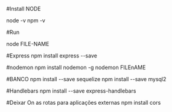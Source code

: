 #Install NODE

node -v
npm -v

#Run

node FILE-NAME

#Express
npm install express --save

#nodemon
npm install nodemon -g
nodemon FILEnAME

#BANCO
npm install --save sequelize
npm install --save mysql2

#Handlebars
npm install --save express-handlebars

#Deixar On as rotas para aplicações externas
npm install cors
